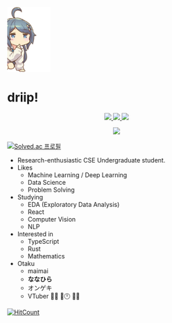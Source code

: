 <img src="https://raw.githubusercontent.com/Dogdriip/Dogdriip/master/koboshi.png" width="100px">

# driip!

<p align="center">
  <a href="https://driip.me">
    <img src="https://img.shields.io/badge/Homepage-driip.me-FF1B8D?style=flat-square" />
  </a>
  <a href="https://driip.me/blog">
    <img src="https://img.shields.io/badge/Blog-driip.me/blog-FFDA00?style=flat-square" />
  </a>
  <a href="https://driip.me/cv">
    <img src="https://img.shields.io/badge/CV-driip.me/cv-1BB3FF?style=flat-square" />
  </a>
</p>

<p align="center">
  <a href="mailto:dogdriip@gmail.com">
    <img src="https://img.shields.io/badge/-dogdriip@gmail.com-red?style=flat-square&labelColor=red&logo=Gmail&logoColor=white" />
  </a>
</p>

[![Solved.ac
프로필](http://mazassumnida.wtf/api/v2/generate_badge?boj=dogdriip)](https://solved.ac/dogdriip)

- Research-enthusiastic CSE Undergraduate student.
- Likes
  - Machine Learning / Deep Learning
  - Data Science
  - Problem Solving
- Studying
  - EDA (Exploratory Data Analysis)
  - React
  - Computer Vision
  - NLP
- Interested in
  - TypeScript
  - Rust
  - Mathematics
- Otaku
  - maimai
  - **ななひら**
  - オンゲキ
  - VTuber 🍙🥐 🏰🕛 🐶💙

[![HitCount](http://hits.dwyl.com/Dogdriip/Dogdriip.svg)](http://hits.dwyl.com/Dogdriip/Dogdriip)
